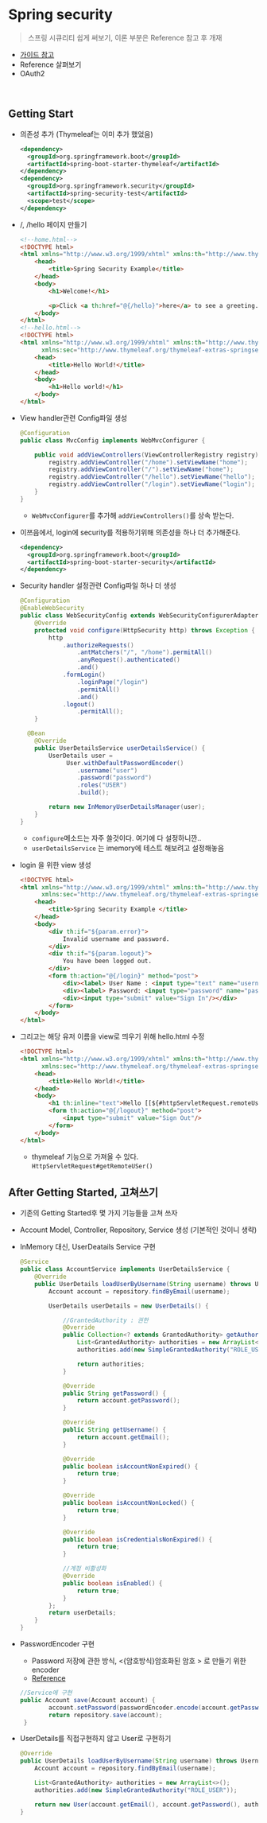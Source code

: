 # Spring security

> 스프링 시큐리티 쉽게 써보기, 이론 부분은 Reference 참고 후 개재

- [가이드 참고](https://spring.io/guides/gs/securing-web/)
- Reference 살펴보기
- OAuth2

<br/>

## Getting Start

- 의존성 추가 (Thymeleaf는 이미 추가 했었음)

  ```xml
  <dependency>
    <groupId>org.springframework.boot</groupId>
    <artifactId>spring-boot-starter-thymeleaf</artifactId>
  </dependency>
  <dependency>
    <groupId>org.springframework.security</groupId>
    <artifactId>spring-security-test</artifactId>
    <scope>test</scope>
  </dependency>
  ```

- /, /hello 페이지 만들기

  ```html
  <!--home.html-->
  <!DOCTYPE html>
  <html xmlns="http://www.w3.org/1999/xhtml" xmlns:th="http://www.thymeleaf.org" xmlns:sec="http://www.thymeleaf.org/thymeleaf-extras-springsecurity3">
      <head>
          <title>Spring Security Example</title>
      </head>
      <body>
          <h1>Welcome!</h1>
  
          <p>Click <a th:href="@{/hello}">here</a> to see a greeting.</p>
      </body>
  </html>
  <!--hello.html-->
  <!DOCTYPE html>
  <html xmlns="http://www.w3.org/1999/xhtml" xmlns:th="http://www.thymeleaf.org"
        xmlns:sec="http://www.thymeleaf.org/thymeleaf-extras-springsecurity3">
      <head>
          <title>Hello World!</title>
      </head>
      <body>
          <h1>Hello world!</h1>
      </body>
  </html>
  ```

- View handler관련 Config파일 생성

  ```java
  @Configuration
  public class MvcConfig implements WebMvcConfigurer {
  
      public void addViewControllers(ViewControllerRegistry registry) {
          registry.addViewController("/home").setViewName("home");
          registry.addViewController("/").setViewName("home");
          registry.addViewController("/hello").setViewName("hello");
          registry.addViewController("/login").setViewName("login");
      }
  }
  ```

  - `WebMvcConfigurer`를 추가해 `addViewControllers()`를 상속 받는다.

- 이쯔음에서, login에 security를 적용하기위해 의존성을 하나 더 추가해준다.

  ```xml
  <dependency>
    <groupId>org.springframework.boot</groupId>
    <artifactId>spring-boot-starter-security</artifactId>
  </dependency>
  ```

- Security handler 설정관련 Config파일 하나 더 생성

  ```java
  @Configuration
  @EnableWebSecurity
  public class WebSecurityConfig extends WebSecurityConfigurerAdapter {
      @Override
      protected void configure(HttpSecurity http) throws Exception {
          http
              .authorizeRequests()
                  .antMatchers("/", "/home").permitAll()
                  .anyRequest().authenticated()
                  .and()
              .formLogin()
                  .loginPage("/login")
                  .permitAll()
                  .and()
              .logout()
                  .permitAll();
      }
  
    @Bean
      @Override
      public UserDetailsService userDetailsService() {
          UserDetails user =
               User.withDefaultPasswordEncoder()
                  .username("user")
                  .password("password")
                  .roles("USER")
                  .build();
  
          return new InMemoryUserDetailsManager(user);
      }
  }
  ```

  - `configure`메소드는 자주 쓸것이다. 여기에 다 설정하니깐..
  - `userDetailsService` 는 imemory에 테스트 해보려고 설정해놓음

- login 을 위한 view 생성

  ```html
  <!DOCTYPE html>
  <html xmlns="http://www.w3.org/1999/xhtml" xmlns:th="http://www.thymeleaf.org"
        xmlns:sec="http://www.thymeleaf.org/thymeleaf-extras-springsecurity3">
      <head>
          <title>Spring Security Example </title>
      </head>
      <body>
          <div th:if="${param.error}">
              Invalid username and password.
          </div>
          <div th:if="${param.logout}">
              You have been logged out.
          </div>
          <form th:action="@{/login}" method="post">
              <div><label> User Name : <input type="text" name="username"/> </label></div>
              <div><label> Password: <input type="password" name="password"/> </label></div>
              <div><input type="submit" value="Sign In"/></div>
          </form>
      </body>
  </html>
  ```

- 그리고는 해당 유저 이름을 view로 띄우기 위해 hello.html 수정

  ```html
  <!DOCTYPE html>
  <html xmlns="http://www.w3.org/1999/xhtml" xmlns:th="http://www.thymeleaf.org"
        xmlns:sec="http://www.thymeleaf.org/thymeleaf-extras-springsecurity3">
      <head>
          <title>Hello World!</title>
      </head>
      <body>
          <h1 th:inline="text">Hello [[${#httpServletRequest.remoteUser}]]!</h1>
          <form th:action="@{/logout}" method="post">
              <input type="submit" value="Sign Out"/>
          </form>
      </body>
  </html>
  ```
  - thymeleaf 기능으로 가져올 수 있다. `HttpServletRequest#getRemoteUSer()`



## After Getting Started, 고쳐쓰기

- 기존의 Getting Started후 몇 가지 기능들을 고쳐 쓰자

- Account Model, Controller, Repository, Service  생성 (기본적인 것이니 생략)

- InMemory 대신, UserDeatails Service 구현

  ```java
  @Service
  public class AccountService implements UserDetailsService {
  	  @Override
      public UserDetails loadUserByUsername(String username) throws UsernameNotFoundException {
          Account account = repository.findByEmail(username);
  
          UserDetails userDetails = new UserDetails() {
  
              //GrantedAuthority : 권한
              @Override
              public Collection<? extends GrantedAuthority> getAuthorities() {
                  List<GrantedAuthority> authorities = new ArrayList<>();
                  authorities.add(new SimpleGrantedAuthority("ROLE_USER"));
  
                  return authorities;
              }
  
              @Override
              public String getPassword() {
                  return account.getPassword();
              }
  
              @Override
              public String getUsername() {
                  return account.getEmail();
              }
  
              @Override
              public boolean isAccountNonExpired() {
                  return true;
              }
  
              @Override
              public boolean isAccountNonLocked() {
                  return true;
              }
  
              @Override
              public boolean isCredentialsNonExpired() {
                  return true;
              }
  
              //계정 비활성화
              @Override
              public boolean isEnabled() {
                  return true;
              }
          };
          return userDetails;
      }
  }
  ```

- PasswordEncoder 구현

  - Password 저장에 관한 방식, <{암호방식}암호화된 암호 > 로 만들기 위한 encoder
  - [Reference](https://docs.spring.io/spring-security/site/docs/5.2.0.BUILD-SNAPSHOT/reference/htmlsingle/#core-services-password-encoding)

  ```java
  //Service에 구현
  public Account save(Account account) {
          account.setPassword(passwordEncoder.encode(account.getPassword()));
          return repository.save(account);
   }
  ```

  

- UserDetails를 직접구현하지 않고 User로 구현하기

  ```java
  @Override
  public UserDetails loadUserByUsername(String username) throws UsernameNotFoundException {
      Account account = repository.findByEmail(username);
  
      List<GrantedAuthority> authorities = new ArrayList<>();
      authorities.add(new SimpleGrantedAuthority("ROLE_USER"));
  
      return new User(account.getEmail(), account.getPassword(), authorities);
  }
  ```

  